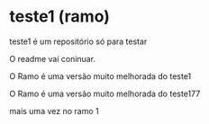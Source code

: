 teste1 (ramo)
======

teste1 é um repositório só para testar

O readme vai coninuar.

O Ramo é uma versão muito melhorada do teste1

O Ramo é uma versão muito melhorada do teste177

mais uma vez no ramo 1

